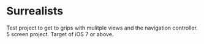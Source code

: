 Surrealists
===========
Test project to get to grips with mulitple views and the navigation controller. 5 screen project. Target of iOS 7 or above.
